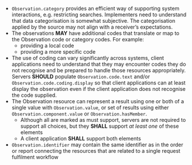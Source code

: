 - `Observation.category` provides an efficient way of supporting system interactions, e.g. restricting searches. Implementers need to understand that data categorisation is somewhat subjective. The categorisation applied by the source may not align with a receiver’s expectations.
- The observations **MAY** have additional codes that translate or map to the Observation code or category codes. For example:
   -  providing a local code
   -  providing a more specific code
- The use of coding can vary significantly across systems, client applications need to understand that they may encounter codes they do not recognise and be prepared to handle those resources appropriately. Servers **SHOULD** populate `Observation.code.text` and/or `Observation.code.coding.display` so that client applications can at least display the observation even if the client application does not recognise the code supplied. 
- The Observation resource can represent a result using one or both of a single value with `Observation.value`, or set of results using either `Observation.component.value` or `Observation.hasMember`.
  - Although all are marked as must support, servers are not required to support all choices, but they **SHALL** support *at least one* of these elements
  - A client application **SHALL** support both elements
- `Observation.identifier` may contain the same identifier as in the order or report connecting the resources that are related to a single request fulfilment workflow
